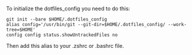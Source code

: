 To initialize the dotfiles_config you need to do this:

    git init --bare $HOME/.dotfiles_config
    alias config='/usr/bin/git --git-dir=$HOME/.dotfiles_config/ --work-tree=$HOME'
    config config status.showUntrackedFiles no

Then add this alias to your .zshrc or .bashrc file.


